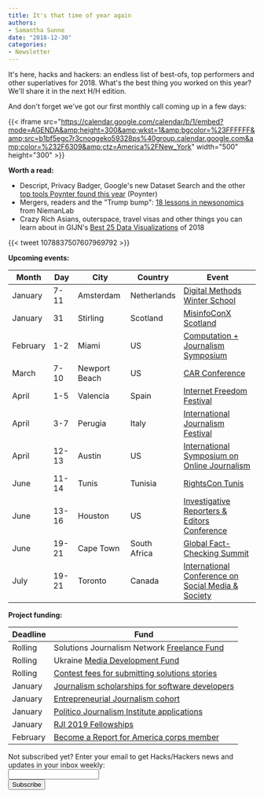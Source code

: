 ```yaml
---
title: It's that time of year again
authors: 
- Samantha Sunne
date: "2018-12-30"
categories:
- Newsletter
---
```


It's here, hacks and hackers: an endless list of best-ofs, top performers and other superlatives for 2018. What's the best thing you worked on this year? We'll share it in the next H/H edition.

And don't forget we've got our first monthly call coming up in a few days:

{{< iframe src="https://calendar.google.com/calendar/b/1/embed?mode=AGENDA&amp;height=300&amp;wkst=1&amp;bgcolor=%23FFFFFF&amp;src=b1bf5egc7r3cnoqgeko59328ps%40group.calendar.google.com&amp;color=%232F6309&amp;ctz=America%2FNew_York" width="500" height="300" >}}

**Worth a read:**

* Descript, Privacy Badger, Google's new Dataset Search and the other [top tools Poynter found this year](https://www.poynter.org/tech-tools/2018/the-top-10-tools-for-journalism-in-2018-and-10-other-things-to-bookmark/) (Poynter)
* Mergers, readers and the "Trump bump": [18 lessons in newsonomics](http://www.niemanlab.org/2018/12/newsonomics-18-lessons-for-the-news-business-from-2018/) from NiemanLab
* Crazy Rich Asians, outerspace, travel visas and other things you can learn about in GIJN's [Best 25 Data Visualizations](https://gijn.org/2018/12/27/the-25-best-data-visualizations-of-2018/) of 2018

{{< tweet 1078837507607969792 >}}

**Upcoming events:**

| Month | Day | City | Country | Event |
| ----- | --- | ---- | ------- | ----- |
January | 7-11 | Amsterdam | Netherlands | [Digital Methods Winter School](https://wiki.digitalmethods.net/Dmi/WinterSchool2019)
January | 31 | Stirling | Scotland | [MisinfoConX Scotland](https://www.eventbrite.co.uk/e/misinfoconx-scotland-tickets-53180015859)
February | 1-2 | Miami | US | [Computation + Journalism Symposium](http://cplusj.org/)
March | 7-10 | Newport Beach | US | [CAR Conference](https://www.ire.org/conferences/nicar-2019/)
April | 1-5 | Valencia | Spain | [Internet Freedom Festival](https://internetfreedomfestival.org/)
April | 3-7 | Perugia | Italy | [International Journalism Festival](https://www.journalismfestival.com/you-festival/)
April | 12-13 | Austin | US | [International Symposium on Online Journalism](https://www.isoj.org/symposia/2019/)
June | 11-14 | Tunis | Tunisia | [RightsCon Tunis](https://www.rightscon.org/about/)
June | 13-16 | Houston | US | [Investigative Reporters & Editors Conference](https://www.ire.org/events-and-training/event/3434/)
June | 19-21 | Cape Town | South Africa | [Global Fact-Checking Summit](https://www.poynter.org/news/sixth-global-fact-checking-summit-will-be-cape-town-june-2019)
July | 19-21 | Toronto | Canada | [International Conference on Social Media & Society](http://socialmediaandsociety.org/2018/rethinking-privacy-and-trust-in-the-social-media-age-smsociety-cfp-toronto-canada-july-19-21-2019/)

**Project funding:**

| Deadline | Fund |
| -------- | ---- |
Rolling | Solutions Journalism Network [Freelance Fund](https://thewholestory.solutionsjournalism.org/now-offering-travel-funds-for-freelancers-857c49f9b395)
Rolling | Ukraine [Media Development Fund](http://ijnet.org/en/opportunities/media-development-grants-available-ukraine)
Rolling | [Contest fees for submitting solutions stories](https://thewholestory.solutionsjournalism.org/submitting-your-solutions-story-to-a-journalism-award-contest-we-can-help-with-the-fees-12b3e3ab6b01?mc_cid=57b074cc10&mc_eid=f9f525b1fd)
January | [Journalism scholarships for software developers](https://medium.com/@richgor/groundbreaking-journalism-scholarship-seeks-two-more-software-developers-693589f5ea62)
January | [Entrepreneurial Journalism cohort](http://bit.ly/ejeducation)
January | [Politico Journalism Institute applications](https://www.politico.com/story/2018/10/23/politico-journalism-institute-opens-applications-for-sixth-session-923602)
January | [RJI 2019 Fellowships](https://www.rjionline.org/stories/take-journalism-to-the-next-level)
February | [Become a Report for America corps member](https://reportforamerica.submittable.com/submit/107087/report-for-america-corps-member-application)

<div id="mc_embed_signup"><form id="mc-embedded-subscribe-form" class="validate" action="//hackshackers.us1.list-manage.com/subscribe/post?u=c56f2e53d5ed6ef87f8aaa75c&amp;id=fb2bc6f10b" method="post" name="mc-embedded-subscribe-form" novalidate="" target="_blank">

<div id="mc_embed_signup_scroll">

<div class="mc-field-group"><label for="mce-EMAIL">Not subscribed yet? Enter your email to get Hacks/Hackers news and updates in your inbox weekly:  </label></div>

<div class="mc-field-group"><input id="mce-EMAIL" class="required email" name="EMAIL" type="email" value="" /></div>

<!-- real people should not fill this in and expect good things - do not remove this or risk form bot signups-->

<div style="position: absolute; left: -5000px;"><input tabindex="-1" name="b_c56f2e53d5ed6ef87f8aaa75c_fb2bc6f10b" type="text" value="" /></div>

<div class="clear"><input id="mc-embedded-subscribe" class="button" name="subscribe" type="submit" value="Subscribe" /></div>

</div>

</form></div>

<!--End mc_embed_signup-->

<meta name="twitter:card" content="summary">

<meta name="twitter:image:src" content="https://hackshackers.com/content-images/about/hackshackers_logomark.png">
